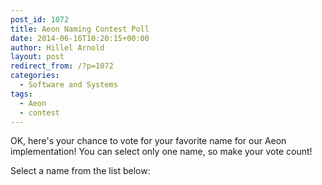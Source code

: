 ```yaml
---
post_id: 1072
title: Aeon Naming Contest Poll
date: 2014-06-16T10:20:15+00:00
author: Hillel Arnold
layout: post
redirect_from: /?p=1072
categories:
  - Software and Systems
tags:
  - Aeon
  - contest
---
```

OK, here's your chance to vote for your favorite name for our Aeon implementation! You can select only one name, so make your vote count!

<div class="widget-poll">
  <div class="widget-poll-question">
    Select a name from the list below:
  </div>
</div>
